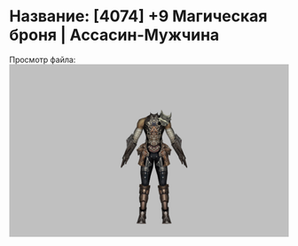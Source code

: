 # Название: [4074] +9 Магическая броня | Ассасин-Мужчина

Просмотр файла:
![p060001.png](p060001.png)